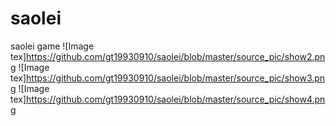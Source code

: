 # saolei
saolei game
![Image tex]https://github.com/gt19930910/saolei/blob/master/source_pic/show2.png
![Image tex]https://github.com/gt19930910/saolei/blob/master/source_pic/show3.png
![Image tex]https://github.com/gt19930910/saolei/blob/master/source_pic/show4.png
